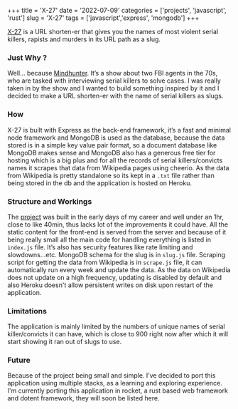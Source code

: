 +++
title = 'X-27'
date = '2022-07-09'
categories = ['projects', 'javascript', 'rust']
slug = 'X-27'
tags = ['javascript','express', 'mongodb']
+++

[X-27](https://x-27.herokuapp.com/) is a URL shorten-er that gives you the names of most violent serial killers, rapists and murders in its URL path as a slug.

### Just Why ?

Well… because [Mindhunter](https://en.wikipedia.org/wiki/Mindhunter_(TV_series)). It’s a show about two FBI agents in the 70s, who are tasked with interviewing serial killers to solve cases. I was really taken in by the show and I wanted to build something inspired by it and I decided to make a URL shorten-er with the name of serial killers as slugs.

### How

X-27 is built with Express as the back-end framework, it’s a fast and minimal node framework and MongoDB is used as the database, because the data stored is in a simple key value pair format, so a document database like MongoDB makes sense and MongoDB also has a generous free tier for hosting which is a big plus and for all the records of serial killers/convicts names it scrapes that data from Wikipedia pages using cheerio. As the data from Wikipedia is pretty standalone so its kept in a `.txt` file rather than being stored in the db and the application is hosted on Heroku.

### Structure and Workings

The [project](https://github.com/echosonusharma/-27) was built in the early days of my career and well under an 1hr, close to like 40min, thus lacks lot of the improvements it could have. All the static content for the front-end is served from the server and because of it being really small all the main code for handling everything is listed in `index.js` file. It’s also has security features like rate limiting and slowdowns...etc. MongoDB schema for the slug is in `slug.js` file. Scraping script for getting the data from Wikipedia is in `scrape.js` file, it can automatically run every week and update the data. As the data on Wikipedia does not update on a high frequency, updating is disabled by default and also Heroku doesn't allow persistent writes on disk upon restart of the application.

### Limitations

The application is mainly limited by the numbers of unique names of serial killer/convicts it can have, which is close to 900 right now after which it will start showing it ran out of slugs to use.

### Future

Because of the project being small and simple. I’ve decided to port this application using multiple stacks, as a learning and exploring experience. I'm currently porting this application in rocket, a rust based web framework and dotent framework, they will soon be listed here.
